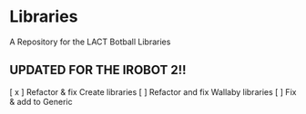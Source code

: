 # Libraries
A Repository for the LACT Botball Libraries

## UPDATED FOR THE IROBOT 2!!

[ x ] Refactor & fix Create libraries
[   ] Refactor and fix Wallaby libraries
[   ] Fix & add to Generic
